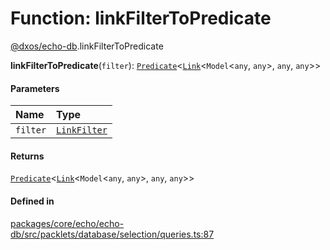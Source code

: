 # Function: linkFilterToPredicate

[@dxos/echo-db](../modules/dxos_echo_db.md).linkFilterToPredicate

**linkFilterToPredicate**(`filter`): [`Predicate`](../types/dxos_echo_db.Predicate.md)<[`Link`](../classes/dxos_echo_db.Link.md)<`Model`<`any`, `any`\>, `any`, `any`\>\>

#### Parameters

| Name | Type |
| :------ | :------ |
| `filter` | [`LinkFilter`](../types/dxos_echo_db.LinkFilter.md) |

#### Returns

[`Predicate`](../types/dxos_echo_db.Predicate.md)<[`Link`](../classes/dxos_echo_db.Link.md)<`Model`<`any`, `any`\>, `any`, `any`\>\>

#### Defined in

[packages/core/echo/echo-db/src/packlets/database/selection/queries.ts:87](https://github.com/dxos/dxos/blob/main/packages/core/echo/echo-db/src/packlets/database/selection/queries.ts#L87)
